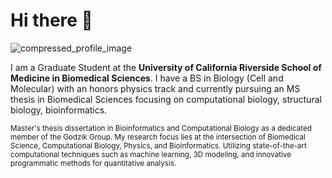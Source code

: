 # Hi there 👋
![compressed_profile_image](https://github.com/Jmpaulmedschucr036/Jmpaulmedschucr036/assets/155435479/eba47d49-f944-4d11-8459-5ad3c92f971b)

I am a Graduate Student at the **University of California Riverside School of Medicine in Biomedical Sciences**. I have a BS in Biology (Cell and Molecular) with an honors physics track and currently pursuing an MS thesis in Biomedical Sciences focusing on computational biology, structural biology, bioinformatics.


<small>
Master's thesis dissertation in Bioinformatics and Computational Biology as a dedicated member of the Godzik Group.
My research focus lies at the intersection of Biomedical Science, Computational Biology, Physics, and Bioinformatics. Utilizing state-of-the-art computational techniques such as machine learning, 3D modeling, and innovative programmatic methods for quantitative analysis.
</small>







